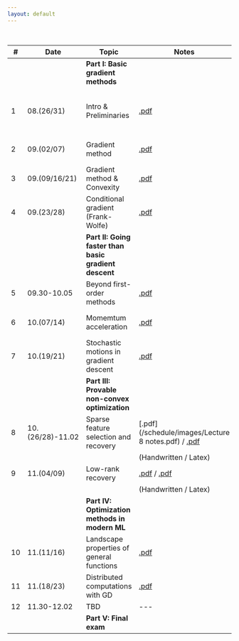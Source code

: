 ```yaml
---
layout: default
---
```


&nbsp;


| # | Date  | Topic  | Notes | Lecture | Notebook  |
|-|-|-|-|-|-|
| | | **Part I: Basic gradient methods** | | | |
| 1 | 08.(26/31) | Intro & Preliminaries  | [.pdf](/schedule/images/chapter1.pdf) | [.pdf](/schedule/images/Lecture 1.pdf) | [.ipynb](/schedule/images/Chapter 1a.ipynb) [.ipynb](/schedule/images/Chapter 1b.ipynb)
| 2 | 09.(02/07) | Gradient method | [.pdf](/schedule/images/chapter2.pdf)  | [.pdf](/schedule/images/Lecture 2.pdf) | [.ipynb](/schedule/images/Chapter 2.ipynb) |
| 3 | 09.(09/16/21) | Gradient method & Convexity | [.pdf](/schedule/images/chapter3.pdf)  | [.pdf](/schedule/images/Lecture 3.pdf) | [.ipynb](/schedule/images/Chapter 3.ipynb) |
| 4 | 09.(23/28)  | Conditional gradient (Frank-Wolfe) | [.pdf](/schedule/images/chapter4.pdf)  | [.pdf](/schedule/images/Lecture 4.pdf) | [.ipynb](/schedule/images/Chapter 4.ipynb) |
| | | **Part II: Going faster than basic gradient descent** | | | |
| 5 | 09.30-10.05 | Beyond first-order methods | [.pdf](/schedule/images/chapter5.pdf)  | [.pdf](/schedule/images/Lecture 5.pdf) | [.ipynb](/schedule/images/Chapter 5.ipynb) |
| 6 | 10.(07/14) | Momemtum acceleration | [.pdf](/schedule/images/chapter6.pdf)  | [.pdf](/schedule/images/Lecture 6.pdf) | [.ipynb](/schedule/images/Chapter 6.ipynb) |
| 7 | 10.(19/21) | Stochastic motions in gradient descent | [.pdf](/schedule/images/chapter7.pdf)  | [.pdf](/schedule/images/Lecture 7.pdf) | [.ipynb](/schedule/images/Chapter 7.ipynb) |
| | | **Part III: Provable non-convex optimization** | | | |
| 8 | 10.(26/28)-11.02 | Sparse feature selection and recovery | [.pdf](/schedule/images/Lecture 8 notes.pdf) / [.pdf](/schedule/images/chapter8.pdf) | [.pdf](/schedule/images/Lecture 8.pdf) | [.ipynb](/schedule/images/Chapter 8.ipynb) |
|  |  | | (Handwritten / Latex) |  | |
| 9 | 11.(04/09) | Low-rank recovery | [.pdf]() / [.pdf]() | [.pdf]() | [.ipynb]() |
|  |  | | (Handwritten / Latex) |  | |
| | | **Part IV: Optimization methods in modern ML** | | | |
| 10 | 11.(11/16) | Landscape properties of general functions | [.pdf]()  | [.pdf]() | --- |
| 11 | 11.(18/23) | Distributed computations with GD | [.pdf]() | [.pdf]() | --- |
| 12 | 11.30-12.02 | TBD  | ---  | ---  | --- |
| | | **Part V: Final exam** | | | |

&nbsp;
&nbsp;
